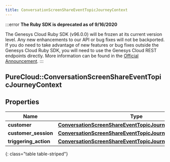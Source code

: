 ```yaml
---
title: ConversationScreenShareEventTopicJourneyContext
---
```


:::error
**The Ruby SDK is deprecated as of 9/16/2020**

The Genesys Cloud Ruby SDK (v96.0.0) will be frozen at its current version level. Any new enhancements to our API or bug fixes will not be backported. If you do need to take advantage of new features or bug fixes outside the Genesys Cloud Ruby SDK, you will need to use the Genesys Cloud REST endpoints directly. More information can be found in the [Official Announcement](https://developer.mypurecloud.com/forum/t/announcement-genesys-cloud-ruby-sdk-end-of-life/8850).
:::


## PureCloud::ConversationScreenShareEventTopicJourneyContext

## Properties

|Name | Type | Description | Notes|
|------------ | ------------- | ------------- | -------------|
| **customer** | [**ConversationScreenShareEventTopicJourneyCustomer**](ConversationScreenShareEventTopicJourneyCustomer.html) |  | [optional] |
| **customer_session** | [**ConversationScreenShareEventTopicJourneyCustomerSession**](ConversationScreenShareEventTopicJourneyCustomerSession.html) |  | [optional] |
| **triggering_action** | [**ConversationScreenShareEventTopicJourneyAction**](ConversationScreenShareEventTopicJourneyAction.html) |  | [optional] |
{: class="table table-striped"}


